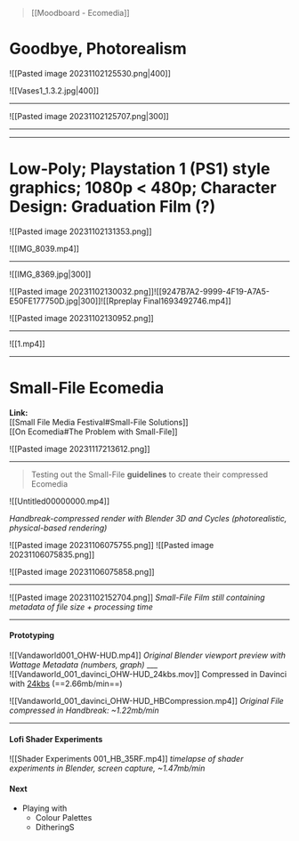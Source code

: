 
>[[Moodboard - Ecomedia]]
# Goodbye, Photorealism


![[Pasted image 20231102125530.png|400]]

![[Vases1_1.3.2.jpg|400]]

___

![[Pasted image 20231102125707.png|300]]

___


___
# Low-Poly; Playstation 1 (PS1) style graphics; 1080p < 480p; Character Design: Graduation Film (?)

![[Pasted image 20231102131353.png]]

![[IMG_8039.mp4]]
___ 


![[IMG_8369.jpg|300]]

![[Pasted image 20231102130032.png]]![[9247B7A2-9999-4F19-A7A5-E50FE177750D.jpg|300]]![[Rpreplay Final1693492746.mp4]]

![[Pasted image 20231102130952.png]]

___


![[1.mp4]]

___
# Small-File Ecomedia

**Link:**<br>[[Small File Media Festival#Small-File Solutions]]<br>[[On Ecomedia#The Problem with Small-File]]


![[Pasted image 20231117213612.png]]
___

>Testing out the Small-File **guidelines** to create their compressed Ecomedia
>
![[Untitled00000000.mp4]]

*Handbreak-compressed render with Blender 3D and Cycles (photorealistic, physical-based rendering)*


![[Pasted image 20231106075755.png]]
![[Pasted image 20231106075835.png]]

![[Pasted image 20231106075858.png]]

___

![[Pasted image 20231102152704.png]]
*Small-File Film still containing metadata of file size + processing time*

___
#### Prototyping

![[Vandaworld001_OHW-HUD.mp4]]
*Original Blender viewport preview with Wattage Metadata (numbers, graph)*
___<br>
![[Vandaworld_001_davinci_OHW-HUD_24kbs.mov]]
Compressed in Davinci with <u>24kbs</u> (==2.66mb/min==) <br>

![[Vandaworld_001_davinci_OHW-HUD_HBCompression.mp4]]
*Original File compressed in Handbreak: ~1.22mb/min* <br>
___
#### Lofi Shader Experiments

![[Shader Experiments 001_HB_35RF.mp4]]
*timelapse of shader experiments in Blender, screen capture, ~1.47mb/min*

#### Next
- Playing with 
	- Colour Palettes
	- DitheringS